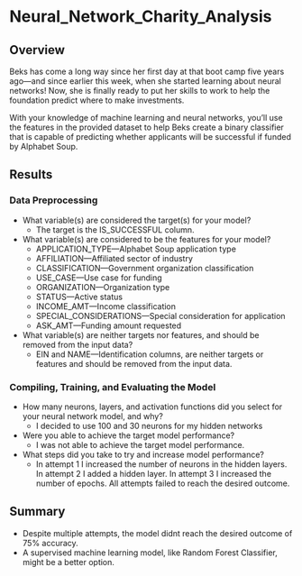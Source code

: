 # Neural_Network_Charity_Analysis
## Overview
Beks has come a long way since her first day at that boot camp five years ago—and since earlier this week, when she started learning about neural networks! Now, she is finally ready to put her skills to work to help the foundation predict where to make investments.

With your knowledge of machine learning and neural networks, you’ll use the features in the provided dataset to help Beks create a binary classifier that is capable of predicting whether applicants will be successful if funded by Alphabet Soup.

## Results
### Data Preprocessing
* What variable(s) are considered the target(s) for your model?
  * The target is the IS_SUCCESSFUL column.
* What variable(s) are considered to be the features for your model?
  * APPLICATION_TYPE—Alphabet Soup application type
  * AFFILIATION—Affiliated sector of industry
  * CLASSIFICATION—Government organization classification
  * USE_CASE—Use case for funding
  * ORGANIZATION—Organization type
  * STATUS—Active status
  * INCOME_AMT—Income classification
  * SPECIAL_CONSIDERATIONS—Special consideration for application
  * ASK_AMT—Funding amount requested
* What variable(s) are neither targets nor features, and should be removed from the input data?
  * EIN and NAME—Identification columns, are neither targets or features and should be removed from the input data.

### Compiling, Training, and Evaluating the Model
* How many neurons, layers, and activation functions did you select for your neural network model, and why?
  * I decided to use 100 and 30 neurons for my hidden networks
* Were you able to achieve the target model performance?
  * I was not able to achieve the target model performance.
* What steps did you take to try and increase model performance?
  *  In attempt 1 I increased the number of neurons in the hidden layers. In attempt 2 I added a hidden layer. In attempt 3 I increased the number of epochs. All attempts failed to reach the desired outcome.
  
## Summary
* Despite multiple attempts, the model didnt reach the desired outcome of 75% accuracy.
* A supervised machine learning model, like Random Forest Classifier, might be a better option.
